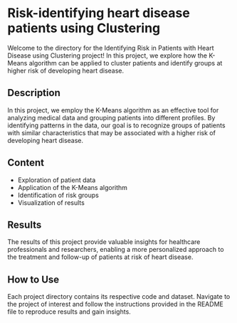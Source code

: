 # Risk-identifying heart disease patients using Clustering

Welcome to the directory for the Identifying Risk in Patients with Heart Disease using Clustering project! In this project, we explore how the K-Means algorithm can be applied to cluster patients and identify groups at higher risk of developing heart disease.

## Description

In this project, we employ the K-Means algorithm as an effective tool for analyzing medical data and grouping patients into different profiles. By identifying patterns in the data, our goal is to recognize groups of patients with similar characteristics that may be associated with a higher risk of developing heart disease.

## Content

- Exploration of patient data
- Application of the K-Means algorithm
- Identification of risk groups
- Visualization of results

## Results

The results of this project provide valuable insights for healthcare professionals and researchers, enabling a more personalized approach to the treatment and follow-up of patients at risk of heart disease.

## How to Use

Each project directory contains its respective code and dataset. Navigate to the project of interest and follow the instructions provided in the README file to reproduce results and gain insights.
